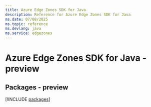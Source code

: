 ```yaml
---
title: Azure Edge Zones SDK for Java
description: Reference for Azure Edge Zones SDK for Java
ms.date: 07/08/2025
ms.topic: reference
ms.devlang: java
ms.service: edgezones
---
```

# Azure Edge Zones SDK for Java - preview
## Packages - preview
[!INCLUDE [packages](edge-zones-index.md)]